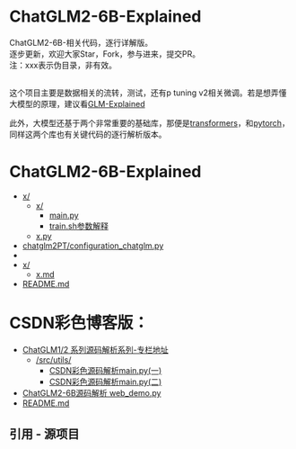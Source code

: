 # ChatGLM2-6B-Explained

ChatGLM2-6B-相关代码，逐行详解版。  
逐步更新，欢迎大家Star，Fork，参与进来，提交PR。   
注：xxx表示伪目录，非有效。

##
这个项目主要是数据相关的流转，测试，还有p tuning v2相关微调。若是想弄懂大模型的原理，建议看[GLM-Explained](https://github.com/ArtificialZeng/GLM-Explained)

此外，大模型还基于两个非常重要的基础库，那便是[transformers](https://github.com/ArtificialZeng/tranformers-expalined)，和[pytorch](https://github.com/ArtificialZeng/pytorch-explained)，同样这两个库也有关键代码的逐行解析版本。
# ChatGLM2-6B-Explained



* [x/](./src)
  * [x/](./src/utils)
    * [main.py](./ptuning/main.py)
    * [train.sh参数解释](./ptuning/train.sh) 
  * [x.py](./src/train_sft.py)
* [chatglm2PT/configuration_chatglm.py](.chatglm2PT/configuration_chatglm.py)
* 
* [x/](./examples)
  * [x.md](./examples/ads_generation.md)
* [README.md](./README.md)


# CSDN彩色博客版：
* [ChatGLM1/2 系列源码解析系列-专栏地址](https://blog.csdn.net/sinat_37574187/category_12365053.html) 
  * [/src/utils/](./ChatGLM-Efficient-Tuning-Explained/src/utils)
    * [CSDN彩色源码解析main.py(一)](https://zengxiaojian.blog.csdn.net/article/details/131617133?spm=1001.2014.3001.5502)
    * [CSDN彩色源码解析main.py(二)](https://blog.csdn.net/sinat_37574187/article/details/131621397)
* [ChatGLM2-6B源码解析 web_demo.py](https://blog.csdn.net/sinat_37574187/article/details/131404024)
* [README.md](./ChatGLM-Efficient-Tuning-Explained/README.md)


## 引用 - 源项目
